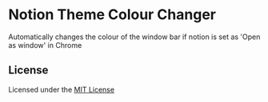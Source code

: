 # Notion Theme Colour Changer
Automatically changes the colour of the window bar if notion is set as 'Open as window' in Chrome

## License
Licensed under the [MIT License](LICENSE)